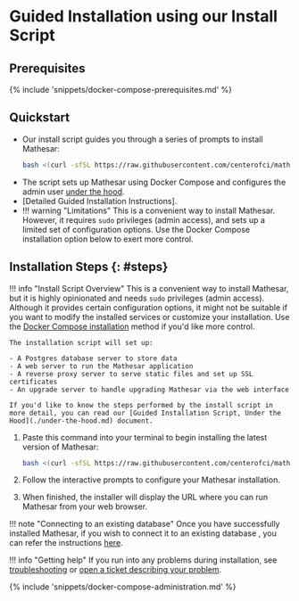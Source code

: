 # Guided Installation using our Install Script

## Prerequisites

{% include 'snippets/docker-compose-prerequisites.md' %}

## Quickstart

- Our install script guides you through a series of prompts to install Mathesar:
    ```sh
    bash <(curl -sfSL https://raw.githubusercontent.com/centerofci/mathesar/{{mathesar_version}}/install.sh)
    ```
- The script sets up Mathesar using Docker Compose and configures the admin user [under the hood](./guided-install/under-the-hood.md).
- [Detailed Guided Installation Instructions].
- !!! warning "Limitations"
    This is a convenient way to install Mathesar. However, it requires `sudo` privileges (admin access), and sets up a limited set of configuration options. Use the Docker Compose installation option below to exert more control.


## Installation Steps {: #steps}

!!! info "Install Script Overview"
    This is a convenient way to install Mathesar, but it is highly opinionated and needs `sudo` privileges (admin access). Although it provides certain configuration options, it might not be suitable if you want to modify the installed services or customize your installation. Use the [Docker Compose installation](../docker-compose/index.md) method if you'd like more control.
    
    The installation script will set up:

    - A Postgres database server to store data
    - A web server to run the Mathesar application
    - A reverse proxy server to serve static files and set up SSL certificates
    - An upgrade server to handle upgrading Mathesar via the web interface

    If you'd like to know the steps performed by the install script in more detail, you can read our [Guided Installation Script, Under the Hood](./under-the-hood.md) document.

1. Paste this command into your terminal to begin installing the latest version of Mathesar:

    ```sh
    bash <(curl -sfSL https://raw.githubusercontent.com/centerofci/mathesar/{{mathesar_version}}/install.sh)
    ```

1. Follow the interactive prompts to configure your Mathesar installation.

1. When finished, the installer will display the URL where you can run Mathesar from your web browser.

!!! note "Connecting to an existing database"
    Once you have successfully installed Mathesar, if you wish to connect it to an existing database , you can refer the instructions [here](../../configuration/connect-to-existing-db.md).

!!! info "Getting help"
    If you run into any problems during installation, see [troubleshooting](./troubleshooting.md) or [open a ticket describing your problem](https://github.com/centerofci/mathesar/issues/new/choose).

{% include 'snippets/docker-compose-administration.md' %}
